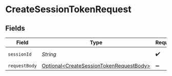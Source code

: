 # CreateSessionTokenRequest


## Fields

| Field                                                                                                | Type                                                                                                 | Required                                                                                             | Description                                                                                          |
| ---------------------------------------------------------------------------------------------------- | ---------------------------------------------------------------------------------------------------- | ---------------------------------------------------------------------------------------------------- | ---------------------------------------------------------------------------------------------------- |
| `sessionId`                                                                                          | *String*                                                                                             | :heavy_check_mark:                                                                                   | The ID of the session                                                                                |
| `requestBody`                                                                                        | [Optional\<CreateSessionTokenRequestBody>](../../models/operations/CreateSessionTokenRequestBody.md) | :heavy_minus_sign:                                                                                   | N/A                                                                                                  |